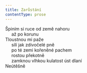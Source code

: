 ```yaml
---
title: Zarůstání
contentType: prose
---
```


Špiním si ruce od země nahoru  
     až po korunu  
Tloustnou mi paže  
     sílí jak zdivočelé pně  
     po té zemi kořeněné pachem  
     rostou překotně  
     zamknou vlhkou kulatost úst dlaní  
Neútěšně
